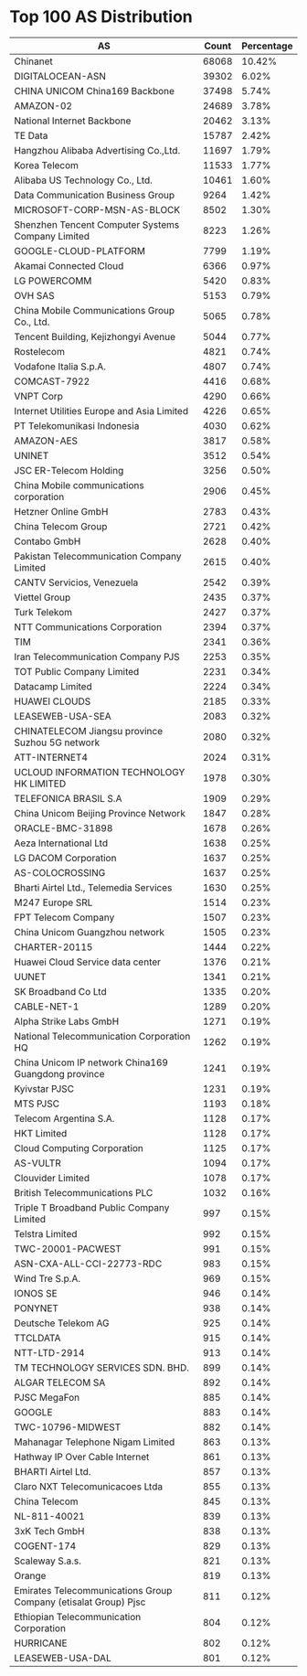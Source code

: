 # Top 100 AS Distribution
| AS | Count | Percentage |
|----|----|----|
| Chinanet | 68068 | 10.42% |
| DIGITALOCEAN-ASN | 39302 | 6.02% |
| CHINA UNICOM China169 Backbone | 37498 | 5.74% |
| AMAZON-02 | 24689 | 3.78% |
| National Internet Backbone | 20462 | 3.13% |
| TE Data | 15787 | 2.42% |
| Hangzhou Alibaba Advertising Co.,Ltd. | 11697 | 1.79% |
| Korea Telecom | 11533 | 1.77% |
| Alibaba US Technology Co., Ltd. | 10461 | 1.60% |
| Data Communication Business Group | 9264 | 1.42% |
| MICROSOFT-CORP-MSN-AS-BLOCK | 8502 | 1.30% |
| Shenzhen Tencent Computer Systems Company Limited | 8223 | 1.26% |
| GOOGLE-CLOUD-PLATFORM | 7799 | 1.19% |
| Akamai Connected Cloud | 6366 | 0.97% |
| LG POWERCOMM | 5420 | 0.83% |
| OVH SAS | 5153 | 0.79% |
| China Mobile Communications Group Co., Ltd. | 5065 | 0.78% |
| Tencent Building, Kejizhongyi Avenue | 5044 | 0.77% |
| Rostelecom | 4821 | 0.74% |
| Vodafone Italia S.p.A. | 4807 | 0.74% |
| COMCAST-7922 | 4416 | 0.68% |
| VNPT Corp | 4290 | 0.66% |
| Internet Utilities Europe and Asia Limited | 4226 | 0.65% |
| PT Telekomunikasi Indonesia | 4030 | 0.62% |
| AMAZON-AES | 3817 | 0.58% |
| UNINET | 3512 | 0.54% |
| JSC ER-Telecom Holding | 3256 | 0.50% |
| China Mobile communications corporation | 2906 | 0.45% |
| Hetzner Online GmbH | 2783 | 0.43% |
| China Telecom Group | 2721 | 0.42% |
| Contabo GmbH | 2628 | 0.40% |
| Pakistan Telecommunication Company Limited | 2615 | 0.40% |
| CANTV Servicios, Venezuela | 2542 | 0.39% |
| Viettel Group | 2435 | 0.37% |
| Turk Telekom | 2427 | 0.37% |
| NTT Communications Corporation | 2394 | 0.37% |
| TIM | 2341 | 0.36% |
| Iran Telecommunication Company PJS | 2253 | 0.35% |
| TOT Public Company Limited | 2231 | 0.34% |
| Datacamp Limited | 2224 | 0.34% |
| HUAWEI CLOUDS | 2185 | 0.33% |
| LEASEWEB-USA-SEA | 2083 | 0.32% |
| CHINATELECOM Jiangsu province Suzhou 5G network | 2080 | 0.32% |
| ATT-INTERNET4 | 2024 | 0.31% |
| UCLOUD INFORMATION TECHNOLOGY HK LIMITED | 1978 | 0.30% |
| TELEFONICA BRASIL S.A | 1909 | 0.29% |
| China Unicom Beijing Province Network | 1847 | 0.28% |
| ORACLE-BMC-31898 | 1678 | 0.26% |
| Aeza International Ltd | 1638 | 0.25% |
| LG DACOM Corporation | 1637 | 0.25% |
| AS-COLOCROSSING | 1637 | 0.25% |
| Bharti Airtel Ltd., Telemedia Services | 1630 | 0.25% |
| M247 Europe SRL | 1514 | 0.23% |
| FPT Telecom Company | 1507 | 0.23% |
| China Unicom Guangzhou network | 1505 | 0.23% |
| CHARTER-20115 | 1444 | 0.22% |
| Huawei Cloud Service data center | 1376 | 0.21% |
| UUNET | 1341 | 0.21% |
| SK Broadband Co Ltd | 1335 | 0.20% |
| CABLE-NET-1 | 1289 | 0.20% |
| Alpha Strike Labs GmbH | 1271 | 0.19% |
| National Telecommunication Corporation HQ | 1262 | 0.19% |
| China Unicom IP network China169 Guangdong province | 1241 | 0.19% |
| Kyivstar PJSC | 1231 | 0.19% |
| MTS PJSC | 1193 | 0.18% |
| Telecom Argentina S.A. | 1128 | 0.17% |
| HKT Limited | 1128 | 0.17% |
| Cloud Computing Corporation | 1125 | 0.17% |
| AS-VULTR | 1094 | 0.17% |
| Clouvider Limited | 1078 | 0.17% |
| British Telecommunications PLC | 1032 | 0.16% |
| Triple T Broadband Public Company Limited | 997 | 0.15% |
| Telstra Limited | 992 | 0.15% |
| TWC-20001-PACWEST | 991 | 0.15% |
| ASN-CXA-ALL-CCI-22773-RDC | 983 | 0.15% |
| Wind Tre S.p.A. | 969 | 0.15% |
| IONOS SE | 946 | 0.14% |
| PONYNET | 938 | 0.14% |
| Deutsche Telekom AG | 925 | 0.14% |
| TTCLDATA | 915 | 0.14% |
| NTT-LTD-2914 | 913 | 0.14% |
| TM TECHNOLOGY SERVICES SDN. BHD. | 899 | 0.14% |
| ALGAR TELECOM SA | 892 | 0.14% |
| PJSC MegaFon | 885 | 0.14% |
| GOOGLE | 883 | 0.14% |
| TWC-10796-MIDWEST | 882 | 0.14% |
| Mahanagar Telephone Nigam Limited | 863 | 0.13% |
| Hathway IP Over Cable Internet | 861 | 0.13% |
| BHARTI Airtel Ltd. | 857 | 0.13% |
| Claro NXT Telecomunicacoes Ltda | 855 | 0.13% |
| China Telecom | 845 | 0.13% |
| NL-811-40021 | 839 | 0.13% |
| 3xK Tech GmbH | 838 | 0.13% |
| COGENT-174 | 829 | 0.13% |
| Scaleway S.a.s. | 821 | 0.13% |
| Orange | 819 | 0.13% |
| Emirates Telecommunications Group Company (etisalat Group) Pjsc | 811 | 0.12% |
| Ethiopian Telecommunication Corporation | 804 | 0.12% |
| HURRICANE | 802 | 0.12% |
| LEASEWEB-USA-DAL | 801 | 0.12% |
